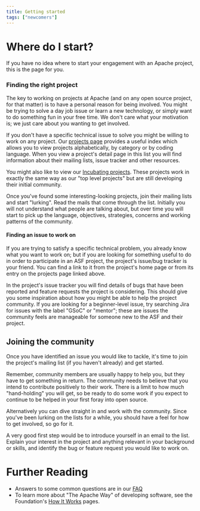 ```yaml
---
title: Getting started
tags: ["newcomers"]
---
```


# Where do I start?

If you have no idea where to start your engagement with an Apache project, 
this is the page for you.

### Finding the right project

The key to working on projects at Apache (and on any open source project, for that matter)
is to have a personal reason for being involved. You might be trying to solve 
a day job issue or learn a new technology, or 
simply want to do something fun in your free time. We don't care what your 
motivation is; we just care about you wanting to get involved.

If you don't have a specific technical issue to solve you might be willing to 
work on any project. Our [projects page][1] provides a useful index which 
allows you to view projects alphabetically, by category or by coding language. When you view a project's detail page in this list you will find information about their 
mailing lists, issue tracker and other resources.

You might also like to view our 
[Incubating projects][2]. These projects work in exactly the same way as our "top
level projects" but are still developing their initial community.

Once you've found some interesting-looking projects, join their mailing lists and
start "lurking". Read the mails that come through the list. Initially you will not
understand what people are talking about, but over time you will start to
pick up the language, objectives, strategies, concerns and working patterns of the community.

#### Finding an issue to work on

If you are trying to satisfy a specific technical problem, you already know
what you want to work on; but if you are looking for something useful to do in
order to participate in an ASF project, the project's issue/bug tracker is your 
friend. You can find a link to it from the project's home page or from its entry on the
projects page linked above.

In the project's issue tracker you will find details of bugs that have been reported and feature 
requests the project is considering. This should give you some 
inspiration about how you might be able to help the project community. If
you are looking for a beginner-level issue, try searching Jira for issues 
with the label "GSoC" or "mentor"; these are issues the community feels are 
manageable for someone new to the ASF and their project.

## Joining the community

Once you have identified an issue you would like to tackle, it's time to join the 
project's mailing list (if you haven't already) and get started.

Remember, community members are usually happy to help you, but they have to get something
in return. The community needs to believe that you intend to contribute positively
to their work. There is a limit to how much "hand-holding" you will get, so be ready
to do some work if you expect to continue to be helped in your first foray into
open source.

Alternatively you can dive straight in and work with the community. Since you've 
been lurking on the lists for a while, you
should have a feel for how to get involved, so go for it.

A very good first step would be to introduce yourself in an email to the list. Explain your interest in the project and anything relevant in your background or skills, and identify the bug or feature request you would like to work on.

# Further Reading
  * Answers to some common questions are in our [FAQ][5]
  * To learn more about "The Apache Way" of developing software, see the 
Foundation's [How It Works][6] pages.


  [1]: https://projects.apache.org/
  [2]: https://incubator.apache.org/
  [5]: /newbiefaq.html
  [6]: https://apache.org/foundation/how-it-works.html
